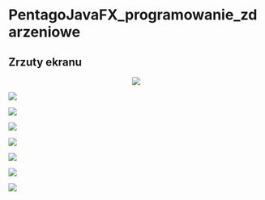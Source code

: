 # PentagoJavaFX_programowanie_zdarzeniowe

## Zrzuty ekranu
<p align="center" >
  <img src="screenshots/screen1.PNG" >
</p>

![](screenshots/screen1.PNG)

![](screenshots/screen2.PNG)

![](screenshots/screen3.PNG)

![](screenshots/screen4.PNG)

![](screenshots/screen5.PNG)

![](screenshots/screen6.PNG)

![](screenshots/screen7.PNG)
